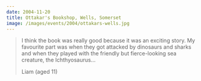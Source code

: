 ```yaml
---
date: 2004-11-20
title: Ottakar's Bookshop, Wells, Somerset
image: /images/events/2004/ottakars-wells.jpg
---
```


> I think the book was really good because it was an exciting story. My favourite part was when they got attacked by dinosaurs and sharks and when they played with the friendly but fierce-looking sea creature, the Ichthyosaurus...
> 
> <footer>Liam (aged 11)</footer>

